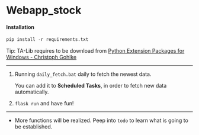 # Webapp_stock

#### Installation

```python
pip install -r requirements.txt
```

Tip: TA-Lib requires to be download from [Python Extension Packages for Windows - Christoph Gohlke](https://www.lfd.uci.edu/~gohlke/pythonlibs/)

***



1. Running `daily_fetch.bat` daily to fetch the newest data.

   You can add it to **Scheduled Tasks**, in order to fetch new data automatically.

2. `flask run` and have fun!



***

* More functions will be realized. Peep into `todo` to learn what is going to be established.

